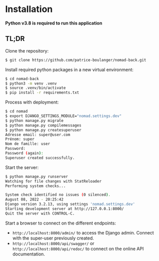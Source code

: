 # Installation

**Python v3.8 is required to run this application**

## TL;DR

Clone the repository:

```bash
$ git clone https://github.com/patrice-boulanger/nomad-back.git
``` 

Install required python packages in a new virtual environment:

```bash
$ cd nomad-back
$ python3 -m venv .venv
$ source .venv/bin/activate
$ pip install -r requirements.txt
```

Process with deployment:

```bash
$ cd nomad
$ export DJANGO_SETTINGS_MODULE="nomad.settings.dev"
$ python manage.py migrate
$ python manage.py compilemessages
$ python manage.py createsuperuser
Adresse email: super@user.com
Prénom: super
Nom de famille: user
Password: 
Password (again): 
Superuser created successfully. 
```

Start the server:

```bash
$ python manage.py runserver
Watching for file changes with StatReloader
Performing system checks...

System check identified no issues (0 silenced).
August 08, 2022 - 20:25:42
Django version 3.2.13, using settings 'nomad.settings.dev'
Starting development server at http://127.0.0.1:8000/
Quit the server with CONTROL-C.
```

Start a browser to connect on the different endpoints:

  * `http://localhost:8000/admin/` to access the Django admin. Connect with the super-user previously created.
  * `http://localhost:8000/api/swagger/` or `http://localhost:8000/api/redoc/` to connect on the online API documentation.

